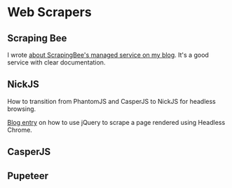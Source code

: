 # Web Scrapers



## Scraping Bee
I wrote [about ScrapingBee's managed service on my blog](https://www.chrisjmendez.com/2020/05/02/scraping-web-pages-with-scrapingbee/). It's a good service with clear documentation. 

## NickJS

How to transition from PhantomJS and CasperJS to NickJS for headless browsing.

[Blog entry](https://www.chrisjmendez.com/2020/05/05/scraping-web-pages-with-nickjs/) on how to use jQuery to scrape a page rendered using Headless Chrome. 


## CasperJS


## Pupeteer



